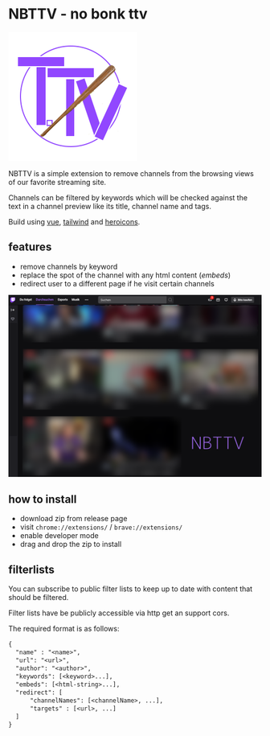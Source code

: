# NBTTV - no bonk ttv

![NBTTV Logo](/assets/logo.png)  

NBTTV is a simple extension to remove channels from the browsing views of our favorite streaming site.

Channels can be filtered by keywords which will be checked against the text in a channel preview like its title, channel name and tags.

Build using [vue](https://vuejs.org/), [tailwind](https://tailwindcss.com/) and [heroicons](https://heroicons.dev/).

## features
- remove channels by keyword
- replace the spot of the channel with any html content (*embeds*)
- redirect user to a different page if he visit certain channels

![Example](/assets/example.png)

## how to install
- download zip from release page
- visit `chrome://extensions/` / `brave://extensions/`
- enable developer mode
- drag and drop the zip to install
## filterlists
You can subscribe to public filter lists to keep up to date with content that should be filtered.

Filter lists have be publicly accessible via http get an support cors.

The required format is as follows:
```
{
  "name" : "<name>",
  "url": "<url>",
  "author": "<author>",
  "keywords": [<keyword>...],
  "embeds": [<html-string>...],
  "redirect": [
      "channelNames": [<channelName>, ...],
      "targets" : [<url>, ...]
  ]
}
```
